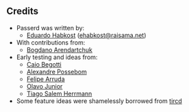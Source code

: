 Credits
-------

* Passerd was written by:
  * [Eduardo Habkost](http://twitter.com/ehabkost) (<ehabkost@raisama.net>)
* With contributions from:
  * [Bogdano Arendartchuk](http://twitter.com/bhdn)
* Early testing and ideas from:
  * [Caio Begotti](http://twitter.com/caio1982)
  * [Alexandre Possebom](http://twitter.com/possebom)
  * [Felipe Arruda](http://twitter.com/felipemiguel)
  * [Olavo Junior](http://twitter.com/olavojunior)
  * [Tiago Salem Herrmann](http://twitter.com/tiagosh)
* Some feature ideas were shamelessly borrowed from [tircd][tircd]


[tircd]: http://code.google.com/p/tircd/

